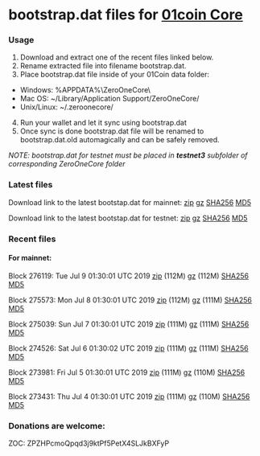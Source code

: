 # bootstrap.dat files for [01coin Core](https://01coin.io)

### Usage

1. Download and extract one of the recent files linked below.
2. Rename extracted file into filename bootstrap.dat.
3. Place bootstrap.dat file inside of your 01Coin data folder:
 - Windows: %APPDATA%\ZeroOneCore\
 - Mac OS: ~/Library/Application Support/ZeroOneCore/
 - Unix/Linux: ~/.zeroonecore/
4. Run your wallet and let it sync using bootstrap.dat
5. Once sync is done bootstrap.dat file will be renamed to bootstrap.dat.old automagically and can be safely removed.

_NOTE: bootstrap.dat for testnet must be placed in **testnet3** subfolder of corresponding ZeroOneCore folder_

### Latest files
Download link to the latest bootstap.dat for mainnet: [zip](https://files.01coin.io/mainnet/bootstrap.dat.zip) [gz](https://files.01coin.io/mainnet/bootstrap.dat.tar.gz) [SHA256](https://files.01coin.io/mainnet/sha256.txt) [MD5](https://files.01coin.io/mainnet/md5.txt)

Download link to the latest bootstap.dat for testnet: [zip](https://files.01coin.io/testnet/bootstrap.dat.zip) [gz](https://files.01coin.io/testnet/bootstrap.dat.tar.gz) [SHA256](https://files.01coin.io/testnet/sha256.txt) [MD5](https://files.01coin.io/testnet/md5.txt)

### Recent files

#### For mainnet:

Block 276119: Tue Jul  9 01:30:01 UTC 2019 [zip](https://files.01coin.io/mainnet/2019-07-09/bootstrap.dat.zip) (112M) [gz](https://files.01coin.io/mainnet/2019-07-09/bootstrap.dat.tar.gz) (112M) [SHA256](https://files.01coin.io/mainnet/2019-07-09/sha256.txt) [MD5](https://files.01coin.io/mainnet/2019-07-09/md5.txt)

Block 275573: Mon Jul  8 01:30:01 UTC 2019 [zip](https://files.01coin.io/mainnet/2019-07-08/bootstrap.dat.zip) (112M) [gz](https://files.01coin.io/mainnet/2019-07-08/bootstrap.dat.tar.gz) (111M) [SHA256](https://files.01coin.io/mainnet/2019-07-08/sha256.txt) [MD5](https://files.01coin.io/mainnet/2019-07-08/md5.txt)

Block 275039: Sun Jul  7 01:30:01 UTC 2019 [zip](https://files.01coin.io/mainnet/2019-07-07/bootstrap.dat.zip) (111M) [gz](https://files.01coin.io/mainnet/2019-07-07/bootstrap.dat.tar.gz) (111M) [SHA256](https://files.01coin.io/mainnet/2019-07-07/sha256.txt) [MD5](https://files.01coin.io/mainnet/2019-07-07/md5.txt)

Block 274526: Sat Jul  6 01:30:02 UTC 2019 [zip](https://files.01coin.io/mainnet/2019-07-06/bootstrap.dat.zip) (111M) [gz](https://files.01coin.io/mainnet/2019-07-06/bootstrap.dat.tar.gz) (111M) [SHA256](https://files.01coin.io/mainnet/2019-07-06/sha256.txt) [MD5](https://files.01coin.io/mainnet/2019-07-06/md5.txt)

Block 273981: Fri Jul  5 01:30:01 UTC 2019 [zip](https://files.01coin.io/mainnet/2019-07-05/bootstrap.dat.zip) (111M) [gz](https://files.01coin.io/mainnet/2019-07-05/bootstrap.dat.tar.gz) (110M) [SHA256](https://files.01coin.io/mainnet/2019-07-05/sha256.txt) [MD5](https://files.01coin.io/mainnet/2019-07-05/md5.txt)

Block 273431: Thu Jul  4 01:30:01 UTC 2019 [zip](https://files.01coin.io/mainnet/2019-07-04/bootstrap.dat.zip) (111M) [gz](https://files.01coin.io/mainnet/2019-07-04/bootstrap.dat.tar.gz) (110M) [SHA256](https://files.01coin.io/mainnet/2019-07-04/sha256.txt) [MD5](https://files.01coin.io/mainnet/2019-07-04/md5.txt)


### Donations are welcome:

ZOC: ZPZHPcmoQpqd3j9ktPf5PetX4SLJkBXFyP
